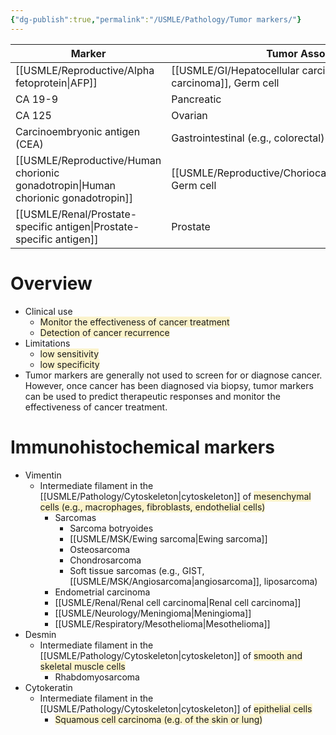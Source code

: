 ```yaml
---
{"dg-publish":true,"permalink":"/USMLE/Pathology/Tumor markers/"}
---
```


| Marker                           | Tumor Associations                      |
| -------------------------------- | --------------------------------------- |
| [[USMLE/Reproductive/Alpha fetoprotein\|AFP]]       | [[USMLE/GI/Hepatocellular carcinoma\|Hepatocellular carcinoma]], Germ cell |
| CA 19-9                          | Pancreatic                              |
| CA 125                           | Ovarian                                 |
| Carcinoembryonic antigen (CEA)   | Gastrointestinal (e.g., colorectal)     |
| [[USMLE/Reproductive/Human chorionic gonadotropin\|Human chorionic gonadotropin]] | [[USMLE/Reproductive/Choriocarcinoma\|Choriocarcinoma]], Germ cell          |
| [[USMLE/Renal/Prostate-specific antigen\|Prostate-specific antigen]]    | Prostate                                |

# Overview
- Clinical use
	- <span style="background:rgba(240, 200, 0, 0.2)">Monitor the effectiveness of cancer treatment</span>
	- <span style="background:rgba(240, 200, 0, 0.2)">Detection of cancer recurrence</span>
- Limitations
	- <span style="background:rgba(240, 200, 0, 0.2)">low sensitivity</span>
	- <span style="background:rgba(240, 200, 0, 0.2)">low specificity</span>
- Tumor markers are generally not used to screen for or diagnose cancer. However, once cancer has been diagnosed via biopsy, tumor markers can be used to predict therapeutic responses and monitor the effectiveness of cancer treatment.
# Immunohistochemical markers
- Vimentin	
	- Intermediate filament in the [[USMLE/Pathology/Cytoskeleton\|cytoskeleton]] of <span style="background:rgba(240, 200, 0, 0.2)">mesenchymal cells (e.g., macrophages, fibroblasts, endothelial cells)</span>
		- Sarcomas
			- Sarcoma botryoides
			- [[USMLE/MSK/Ewing sarcoma\|Ewing sarcoma]]
			- Osteosarcoma
			- Chondrosarcoma
			- Soft tissue sarcomas (e.g., GIST, [[USMLE/MSK/Angiosarcoma\|angiosarcoma]], liposarcoma)
		- Endometrial carcinoma
		- [[USMLE/Renal/Renal cell carcinoma\|Renal cell carcinoma]]
		- [[USMLE/Neurology/Meningioma\|Meningioma]]
		- [[USMLE/Respiratory/Mesothelioma\|Mesothelioma]]
- Desmin	
	- Intermediate filament in the [[USMLE/Pathology/Cytoskeleton\|cytoskeleton]] of <span style="background:rgba(240, 200, 0, 0.2)">smooth and skeletal muscle cells</span>
		- Rhabdomyosarcoma
- Cytokeratin
	- Intermediate filament in the [[USMLE/Pathology/Cytoskeleton\|cytoskeleton]] of <span style="background:rgba(240, 200, 0, 0.2)">epithelial cells</span>
		- <span style="background:rgba(240, 200, 0, 0.2)">Squamous cell carcinoma (e.g. of the skin or lung)</span>
